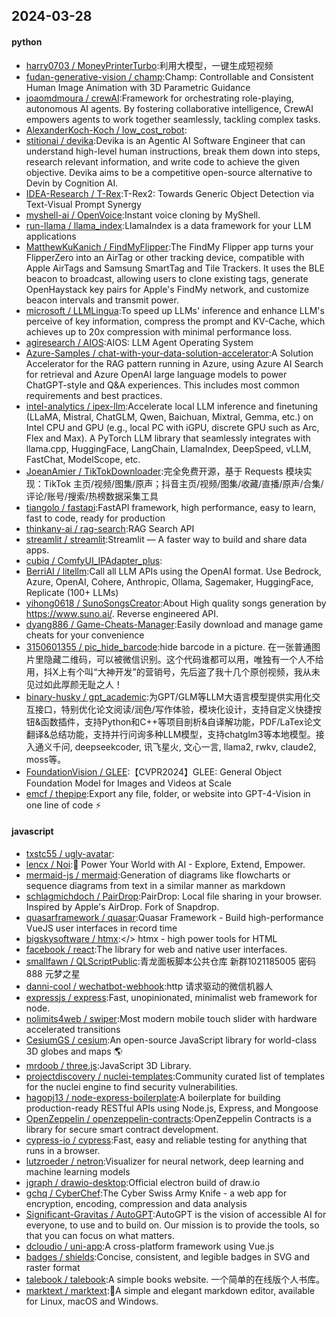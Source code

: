 ## 2024-03-28

#### python
* [harry0703 / MoneyPrinterTurbo](https://github.com/harry0703/MoneyPrinterTurbo):利用大模型，一键生成短视频
* [fudan-generative-vision / champ](https://github.com/fudan-generative-vision/champ):Champ: Controllable and Consistent Human Image Animation with 3D Parametric Guidance
* [joaomdmoura / crewAI](https://github.com/joaomdmoura/crewAI):Framework for orchestrating role-playing, autonomous AI agents. By fostering collaborative intelligence, CrewAI empowers agents to work together seamlessly, tackling complex tasks.
* [AlexanderKoch-Koch / low_cost_robot](https://github.com/AlexanderKoch-Koch/low_cost_robot):
* [stitionai / devika](https://github.com/stitionai/devika):Devika is an Agentic AI Software Engineer that can understand high-level human instructions, break them down into steps, research relevant information, and write code to achieve the given objective. Devika aims to be a competitive open-source alternative to Devin by Cognition AI.
* [IDEA-Research / T-Rex](https://github.com/IDEA-Research/T-Rex):T-Rex2: Towards Generic Object Detection via Text-Visual Prompt Synergy
* [myshell-ai / OpenVoice](https://github.com/myshell-ai/OpenVoice):Instant voice cloning by MyShell.
* [run-llama / llama_index](https://github.com/run-llama/llama_index):LlamaIndex is a data framework for your LLM applications
* [MatthewKuKanich / FindMyFlipper](https://github.com/MatthewKuKanich/FindMyFlipper):The FindMy Flipper app turns your FlipperZero into an AirTag or other tracking device, compatible with Apple AirTags and Samsung SmartTag and Tile Trackers. It uses the BLE beacon to broadcast, allowing users to clone existing tags, generate OpenHaystack key pairs for Apple's FindMy network, and customize beacon intervals and transmit power.
* [microsoft / LLMLingua](https://github.com/microsoft/LLMLingua):To speed up LLMs' inference and enhance LLM's perceive of key information, compress the prompt and KV-Cache, which achieves up to 20x compression with minimal performance loss.
* [agiresearch / AIOS](https://github.com/agiresearch/AIOS):AIOS: LLM Agent Operating System
* [Azure-Samples / chat-with-your-data-solution-accelerator](https://github.com/Azure-Samples/chat-with-your-data-solution-accelerator):A Solution Accelerator for the RAG pattern running in Azure, using Azure AI Search for retrieval and Azure OpenAI large language models to power ChatGPT-style and Q&A experiences. This includes most common requirements and best practices.
* [intel-analytics / ipex-llm](https://github.com/intel-analytics/ipex-llm):Accelerate local LLM inference and finetuning (LLaMA, Mistral, ChatGLM, Qwen, Baichuan, Mixtral, Gemma, etc.) on Intel CPU and GPU (e.g., local PC with iGPU, discrete GPU such as Arc, Flex and Max). A PyTorch LLM library that seamlessly integrates with llama.cpp, HuggingFace, LangChain, LlamaIndex, DeepSpeed, vLLM, FastChat, ModelScope, etc.
* [JoeanAmier / TikTokDownloader](https://github.com/JoeanAmier/TikTokDownloader):完全免费开源，基于 Requests 模块实现：TikTok 主页/视频/图集/原声；抖音主页/视频/图集/收藏/直播/原声/合集/评论/账号/搜索/热榜数据采集工具
* [tiangolo / fastapi](https://github.com/tiangolo/fastapi):FastAPI framework, high performance, easy to learn, fast to code, ready for production
* [thinkany-ai / rag-search](https://github.com/thinkany-ai/rag-search):RAG Search API
* [streamlit / streamlit](https://github.com/streamlit/streamlit):Streamlit — A faster way to build and share data apps.
* [cubiq / ComfyUI_IPAdapter_plus](https://github.com/cubiq/ComfyUI_IPAdapter_plus):
* [BerriAI / litellm](https://github.com/BerriAI/litellm):Call all LLM APIs using the OpenAI format. Use Bedrock, Azure, OpenAI, Cohere, Anthropic, Ollama, Sagemaker, HuggingFace, Replicate (100+ LLMs)
* [yihong0618 / SunoSongsCreator](https://github.com/yihong0618/SunoSongsCreator):About High quality songs generation by https://www.suno.ai/. Reverse engineered API.
* [dyang886 / Game-Cheats-Manager](https://github.com/dyang886/Game-Cheats-Manager):Easily download and manage game cheats for your convenience
* [3150601355 / pic_hide_barcode](https://github.com/3150601355/pic_hide_barcode):hide barcode in a picture. 在一张普通图片里隐藏二维码，可以被微信识别。这个代码谁都可以用，唯独有一个人不给用，抖X上有个叫“大神开发”的营销号，先后盗了我十几个原创视频，我从未见过如此厚颜无耻之人！
* [binary-husky / gpt_academic](https://github.com/binary-husky/gpt_academic):为GPT/GLM等LLM大语言模型提供实用化交互接口，特别优化论文阅读/润色/写作体验，模块化设计，支持自定义快捷按钮&函数插件，支持Python和C++等项目剖析&自译解功能，PDF/LaTex论文翻译&总结功能，支持并行问询多种LLM模型，支持chatglm3等本地模型。接入通义千问, deepseekcoder, 讯飞星火, 文心一言, llama2, rwkv, claude2, moss等。
* [FoundationVision / GLEE](https://github.com/FoundationVision/GLEE):【CVPR2024】GLEE: General Object Foundation Model for Images and Videos at Scale
* [emcf / thepipe](https://github.com/emcf/thepipe):Export any file, folder, or website into GPT-4-Vision in one line of code ⚡

#### javascript
* [txstc55 / ugly-avatar](https://github.com/txstc55/ugly-avatar):
* [lencx / Noi](https://github.com/lencx/Noi):🚀 Power Your World with AI - Explore, Extend, Empower.
* [mermaid-js / mermaid](https://github.com/mermaid-js/mermaid):Generation of diagrams like flowcharts or sequence diagrams from text in a similar manner as markdown
* [schlagmichdoch / PairDrop](https://github.com/schlagmichdoch/PairDrop):PairDrop: Local file sharing in your browser. Inspired by Apple's AirDrop. Fork of Snapdrop.
* [quasarframework / quasar](https://github.com/quasarframework/quasar):Quasar Framework - Build high-performance VueJS user interfaces in record time
* [bigskysoftware / htmx](https://github.com/bigskysoftware/htmx):</> htmx - high power tools for HTML
* [facebook / react](https://github.com/facebook/react):The library for web and native user interfaces.
* [smallfawn / QLScriptPublic](https://github.com/smallfawn/QLScriptPublic):青龙面板脚本公共仓库 新群1021185005 密码888 元梦之星
* [danni-cool / wechatbot-webhook](https://github.com/danni-cool/wechatbot-webhook):http 请求驱动的微信机器人
* [expressjs / express](https://github.com/expressjs/express):Fast, unopinionated, minimalist web framework for node.
* [nolimits4web / swiper](https://github.com/nolimits4web/swiper):Most modern mobile touch slider with hardware accelerated transitions
* [CesiumGS / cesium](https://github.com/CesiumGS/cesium):An open-source JavaScript library for world-class 3D globes and maps 🌎
* [mrdoob / three.js](https://github.com/mrdoob/three.js):JavaScript 3D Library.
* [projectdiscovery / nuclei-templates](https://github.com/projectdiscovery/nuclei-templates):Community curated list of templates for the nuclei engine to find security vulnerabilities.
* [hagopj13 / node-express-boilerplate](https://github.com/hagopj13/node-express-boilerplate):A boilerplate for building production-ready RESTful APIs using Node.js, Express, and Mongoose
* [OpenZeppelin / openzeppelin-contracts](https://github.com/OpenZeppelin/openzeppelin-contracts):OpenZeppelin Contracts is a library for secure smart contract development.
* [cypress-io / cypress](https://github.com/cypress-io/cypress):Fast, easy and reliable testing for anything that runs in a browser.
* [lutzroeder / netron](https://github.com/lutzroeder/netron):Visualizer for neural network, deep learning and machine learning models
* [jgraph / drawio-desktop](https://github.com/jgraph/drawio-desktop):Official electron build of draw.io
* [gchq / CyberChef](https://github.com/gchq/CyberChef):The Cyber Swiss Army Knife - a web app for encryption, encoding, compression and data analysis
* [Significant-Gravitas / AutoGPT](https://github.com/Significant-Gravitas/AutoGPT):AutoGPT is the vision of accessible AI for everyone, to use and to build on. Our mission is to provide the tools, so that you can focus on what matters.
* [dcloudio / uni-app](https://github.com/dcloudio/uni-app):A cross-platform framework using Vue.js
* [badges / shields](https://github.com/badges/shields):Concise, consistent, and legible badges in SVG and raster format
* [talebook / talebook](https://github.com/talebook/talebook):A simple books website. 一个简单的在线版个人书库。
* [marktext / marktext](https://github.com/marktext/marktext):📝A simple and elegant markdown editor, available for Linux, macOS and Windows.
